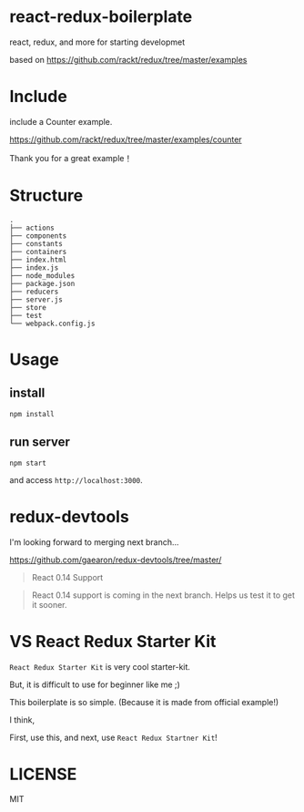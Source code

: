 # react-redux-boilerplate
react, redux, and more for starting developmet

based on https://github.com/rackt/redux/tree/master/examples

# Include

include a Counter example.

https://github.com/rackt/redux/tree/master/examples/counter

Thank you for a great example！

# Structure

```
.
├── actions
├── components
├── constants
├── containers
├── index.html
├── index.js
├── node_modules
├── package.json
├── reducers
├── server.js
├── store
├── test
└── webpack.config.js
```

# Usage

## install

```
npm install
```

## run server

```
npm start
```

and access `http://localhost:3000`.

# redux-devtools

I'm looking forward to merging next branch...

https://github.com/gaearon/redux-devtools/tree/master/

> React 0.14 Support

> React 0.14 support is coming in the next branch.
> Helps us test it to get it sooner.

# VS React Redux Starter Kit

`React Redux Starter Kit` is very cool starter-kit.

But, it is difficult to use for beginner like me ;)

This boilerplate is so simple. (Because it is made from official example!)

I think,

First, use this, and next,  use `React Redux Startner Kit`!

# LICENSE

MIT
